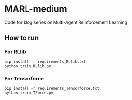 # MARL-medium
Code for blog series on Multi-Agent Reinforcement Learning

## How to run
### For RLlib

```
pip install -r requirements_RLlib.txt
python train_RLlib.py
```

### For Tensorforce

```
pip install -r requirements_Tensorforce.txt
python train_TForce.py
```

